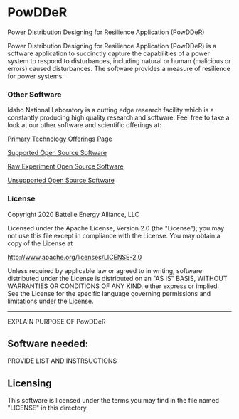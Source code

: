 # PowDDeR
Power Distribution Designing for Resilience Application (PowDDeR) 

Power Distribution Designing for Resilience Application (PowDDeR) is a software application to succinctly capture the capabilities of a power system to respond to disturbances, including natural or human (malicious or errors) caused disturbances. The software provides a measure of resilience for power systems. 
 
### Other Software
Idaho National Laboratory is a cutting edge research facility which is a constantly producing high quality research and software. Feel free to take a look at our other software and scientific offerings at:

[Primary Technology Offerings Page](https://www.inl.gov/inl-initiatives/technology-deployment)

[Supported Open Source Software](https://github.com/idaholab)

[Raw Experiment Open Source Software](https://github.com/IdahoLabResearch)

[Unsupported Open Source Software](https://github.com/IdahoLabCuttingBoard)

### License

Copyright 2020 Battelle Energy Alliance, LLC

Licensed under the Apache License, Version 2.0 (the "License");
you may not use this file except in compliance with the License.
You may obtain a copy of the License at

  http://www.apache.org/licenses/LICENSE-2.0

Unless required by applicable law or agreed to in writing, software
distributed under the License is distributed on an "AS IS" BASIS,
WITHOUT WARRANTIES OR CONDITIONS OF ANY KIND, either express or implied.
See the License for the specific language governing permissions and
limitations under the License.


-----


EXPLAIN PURPOSE OF PowDDeR


Software needed:
----
PROVIDE LIST AND INSTRSUCTIONS


Licensing
-----
This software is licensed under the terms you may find in the file named "LICENSE" in this directory.